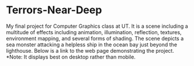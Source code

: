 # Terrors-Near-Deep
My final project for Computer Graphics class at UT. It is a scene including a multitude of effects including animation, illumination, reflection, textures, environment mapping, and several forms of shading. The scene depicts a sea monster attacking a helpless ship in the ocean bay just beyond the lighthouse. Below is a link to the web page demonstrating the project. *Note: It displays best on desktop rather than mobile.
